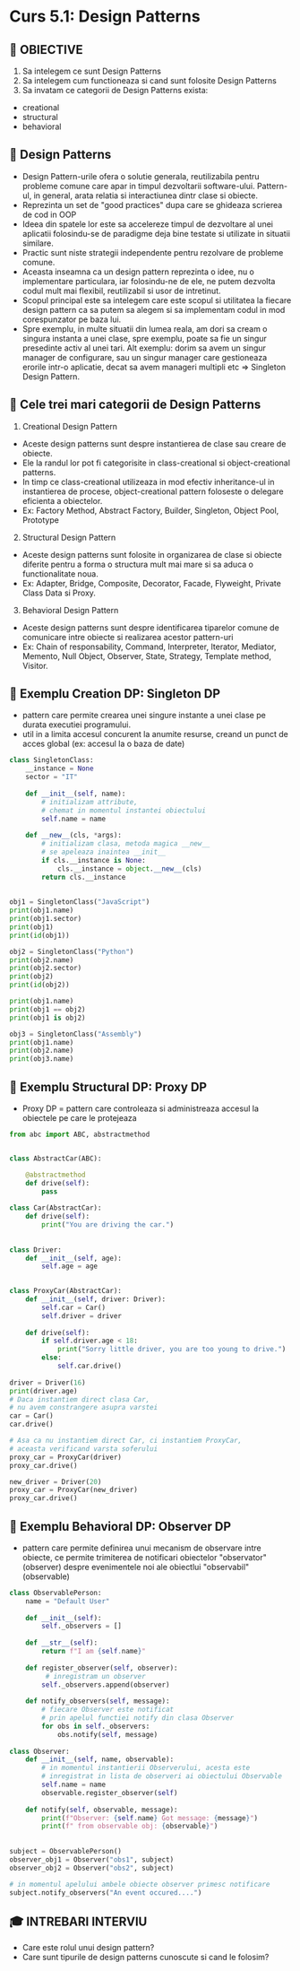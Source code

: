 # Curs 5.1: Design Patterns

## 📝 OBIECTIVE
1. Sa intelegem ce sunt Design Patterns
2. Sa intelegem cum functioneaza si cand sunt folosite Design Patterns
3. Sa invatam ce categorii de Design Patterns exista:
- creational
- structural
- behavioral

## 📌 Design Patterns
- Design Pattern-urile ofera o solutie generala, reutilizabila pentru probleme comune
care apar in timpul dezvoltarii software-ului.
Pattern-ul, in general, arata relatia si interactiunea dintr clase
si obiecte.
- Reprezinta un set de "good practices" dupa care se ghideaza scrierea
de cod in OOP
- Ideea din spatele lor este sa accelereze timpul de dezvoltare
al unei aplicatii folosindu-se de paradigme deja bine testate si
utilizate in situatii similare.
- Practic sunt niste strategii independente pentru rezolvare de probleme
comune.
- Aceasta inseamna ca un design pattern reprezinta o idee, nu o
implementare particulara, iar folosindu-ne de ele, ne putem dezvolta
codul mult mai flexibil, reutilizabil si usor de intretinut.
- Scopul principal este sa intelegem care este scopul si utilitatea
la fiecare design pattern ca sa putem sa alegem si sa implementam codul in mod
corespunzator pe baza lui.
- Spre exemplu, in multe situatii din lumea reala, am dori sa cream
o singura instanta a unei clase, spre exemplu, poate sa fie un singur
presedinte activ al unei tari. Alt exemplu: dorim sa avem un singur manager de
configurare, sau un singur manager care gestioneaza erorile intr-o aplicatie,
decat sa avem manageri multipli etc => Singleton Design Pattern.

## 📌 Cele trei mari categorii de Design Patterns
1. Creational Design Pattern
- Aceste design patterns sunt despre instantierea de clase sau
creare de obiecte.
- Ele la randul lor pot fi categorisite in class-creational si
object-creational patterns.
- In timp ce class-creational utilizeaza in mod efectiv inheritance-ul
in instantierea de procese, object-creational pattern foloseste o delegare
eficienta a obiectelor.
- Ex: Factory Method, Abstract Factory, Builder, Singleton, Object Pool,
Prototype

2. Structural Design Pattern
- Aceste design patterns sunt folosite in organizarea de clase
si obiecte diferite pentru a forma o structura mult mai mare si sa
aduca o functionalitate noua.
- Ex: Adapter, Bridge, Composite, Decorator, Facade, Flyweight,
Private Class Data si Proxy.

3. Behavioral Design Pattern
- Aceste design patterns sunt despre identificarea tiparelor comune
de comunicare intre obiecte si realizarea acestor pattern-uri
- Ex: Chain of responsability, Command, Interpreter, Iterator,
Mediator, Memento, Null Object, Observer, State, Strategy, Template method,
Visitor.

## 📌 Exemplu Creation DP: Singleton DP
- pattern care permite crearea unei singure instante
a unei clase pe durata executiei programului.
- util in a limita accesul concurent la anumite resurse,
creand un punct de acces global (ex: accesul la o baza de date)

```python
class SingletonClass:
    __instance = None
    sector = "IT"
    
    def __init__(self, name):  
        # initializam attribute,
        # chemat in momentul instantei obiectului
        self.name = name
        
    def __new__(cls, *args):    
        # initializam clasa, metoda magica __new__
        # se apeleaza inaintea __init__
        if cls.__instance is None:
            cls.__instance = object.__new__(cls)
        return cls.__instance
    
    
obj1 = SingletonClass("JavaScript")
print(obj1.name)
print(obj1.sector)
print(obj1)
print(id(obj1))

obj2 = SingletonClass("Python")
print(obj2.name)
print(obj2.sector)
print(obj2)
print(id(obj2))

print(obj1.name)
print(obj1 == obj2)
print(obj1 is obj2)

obj3 = SingletonClass("Assembly")
print(obj1.name)
print(obj2.name)
print(obj3.name)
```

## 📌 Exemplu Structural DP: Proxy DP

- Proxy DP = pattern care controleaza si administreaza accesul
la obiectele pe care le protejeaza

```python
from abc import ABC, abstractmethod


class AbstractCar(ABC):

    @abstractmethod
    def drive(self):
        pass   
    
class Car(AbstractCar):
    def drive(self):
        print("You are driving the car.")
        
        
class Driver:
    def __init__(self, age):
        self.age = age
        

class ProxyCar(AbstractCar):
    def __init__(self, driver: Driver):
        self.car = Car()
        self.driver = driver
        
    def drive(self):
        if self.driver.age < 18:
            print("Sorry little driver, you are too young to drive.")
        else:
            self.car.drive()
            
driver = Driver(16)
print(driver.age)
# Daca instantiem direct clasa Car, 
# nu avem constrangere asupra varstei
car = Car()   
car.drive()

# Asa ca nu instantiem direct Car, ci instantiem ProxyCar, 
# aceasta verificand varsta soferului
proxy_car = ProxyCar(driver) 
proxy_car.drive()

new_driver = Driver(20)
proxy_car = ProxyCar(new_driver)
proxy_car.drive()
```

## 📌 Exemplu Behavioral DP: Observer DP
- pattern care permite definirea unui mecanism de observare intre obiecte,
ce permite trimiterea de notificari obiectelor "observator" (observer)
despre evenimentele noi ale obiectlui "observabil" (observable)

```python
class ObservablePerson:
    name = "Default User"
    
    def __init__(self):
        self._observers = []
    
    def __str__(self):
        return f"I am {self.name}"
    
    def register_observer(self, observer):
         # inregistram un observer
        self._observers.append(observer) 
        
    def notify_observers(self, message):
        # fiecare Observer este notificat
        # prin apelul functiei notify din clasa Observer
        for obs in self._observers:    
            obs.notify(self, message)       
        
class Observer:
    def __init__(self, name, observable):
        # in momentul instantierii Observerului, acesta este 
        # inregistrat in lista de observeri ai obiectului Observable
        self.name = name
        observable.register_observer(self)  
        
    def notify(self, observable, message):
        print(f"Observer: {self.name} Got message: {message}")
        print(f" from observable obj: {observable}")
        
        
subject = ObservablePerson()
observer_obj1 = Observer("obs1", subject)
observer_obj2 = Observer("obs2", subject)

# in momentul apelului ambele obiecte observer primesc notificare
subject.notify_observers("An event occured....")  
```

##  🎓 INTREBARI INTERVIU
- Care este rolul unui design pattern?
- Care sunt tipurile de design patterns cunoscute si cand le folosim?




